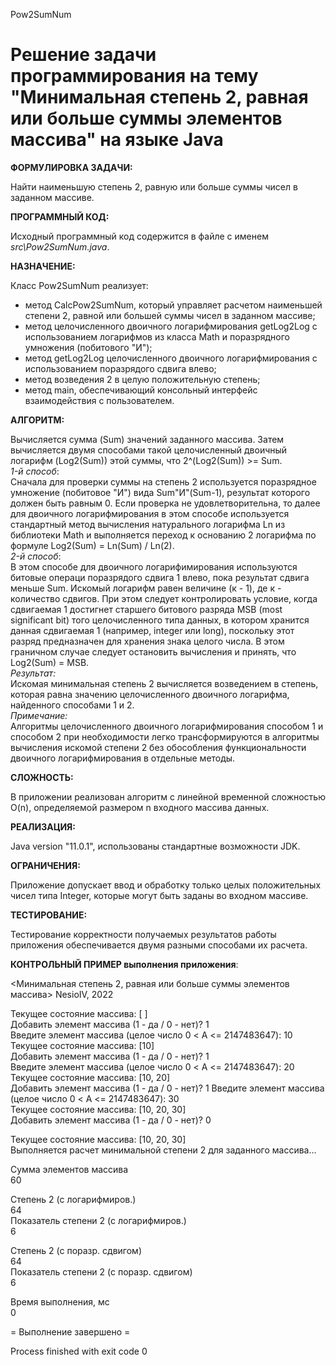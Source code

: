 Pow2SumNum

# Решение задачи программирования на тему "Минимальная степень 2, равная или больше суммы элементов массива" на языке Java

**ФОРМУЛИРОВКА ЗАДАЧИ:**

Найти наименьшую степень 2, равную или больше суммы чисел в заданном массиве.

**ПРОГРАММНЫЙ КОД:**

Исходный программный код содержится в файле с именем *src\Pow2SumNum.java*.

**НАЗНАЧЕНИЕ:**

Класс Pow2SumNum реализует:
- метод CalcPow2SumNum, который управляет расчетом наименьшей степени 2, равной или большей суммы чисел в заданном массиве;
- метод целочисленного двоичного логарифмирования getLog2Log с использованием логарифмов из класса Math и поразрядного умножения (побитового "И");
- метод getLog2Log целочисленного двоичного логарифмирования с использованием поразрядого сдвига влево;
- метод возведения 2 в целую положительную степень;
- метод main, обеспечивающий консольный интерфейс взаимодействия с пользователем.

**АЛГОРИТМ:**

Вычисляется сумма (Sum) значений заданного массива. Затем вычисляется двумя способами такой целочисленный двоичный логарифм (Log2(Sum)) этой суммы, что 2^(Log2(Sum)) >= Sum.  
_1-й способ_:  
Сначала для проверки суммы на степень 2 используется поразрядное умножение (побитовое "И") вида Sum"И"(Sum-1), результат которого должен быть равным 0. Если проверка не удовлетворительна, то далее для двоичного логарифмирования в этом способе используется стандартный метод вычисления натурального логарифма Ln из библиотеки Math и выполняется переход к основанию 2 логарифма по формуле Log2(Sum) = Ln(Sum) / Ln(2).  
_2-й способ_:  
В этом способе для двоичного логарифимирования используются битовые операци поразрядого сдвига 1 влево, пока результат сдвига меньше Sum. Искомый логарифм равен величине (к - 1), де к - количество сдвигов. При этом следует контролировать условие, когда сдвигаемая 1 достигнет старшего битового разряда MSB (most significant bit) того целочисленного типа данных, в котором хранится данная сдвигаемая 1 (например, integer или long), поскольку этот разряд предназначен для хранения знака целого числа. В этом граничном случае следует остановить вычисления и принять, что Log2(Sum) = MSB.  
_Результат:_  
Искомая минимальная степень 2 вычисляется возведением в степень, которая равна значению целочисленного двоичного логарифма, найденного способами 1 и 2.  
_Примечание:_  
Алгоритмы целочисленного двоичного логарифмирования способом 1 и способом 2 при необходимости легко трансформируются в алгоритмы вычисления искомой степени 2 без обособления функциональности двоичного логарифмирования в отдельные методы.

**СЛОЖНОСТЬ:**

В приложении реализован алгоритм с линейной временной сложностью O(n), определяемой размером n входного массива данных.

**РЕАЛИЗАЦИЯ:**

Java version "11.0.1", использованы стандартные возможности JDK.

**ОГРАНИЧЕНИЯ:**

Приложение допускает ввод и обработку только целых положительных чисел типа Integer, которые могут быть заданы во входном массиве.

**ТЕСТИРОВАНИЕ:**

Тестирование корректности получаемых результатов работы приложения обеспечивается двумя разными способами их расчета.

**КОНТРОЛЬНЫЙ ПРИМЕР выполнения приложения**:

<Минимальная степень 2, равная или больше суммы элементов массива> NesioIV, 2022

Текущее состояние массива: [ ]  
Добавить элемент массива (1 - да / 0 - нет)?  1  
Введите элемент массива (целое число 0 < A <= 2147483647):  10  
Текущее состояние массива: [10]  
Добавить элемент массива (1 - да / 0 - нет)?  1  
Введите элемент массива (целое число 0 < A <= 2147483647):  20  
Текущее состояние массива: [10, 20]  
Добавить элемент массива (1 - да / 0 - нет)?  1
Введите элемент массива (целое число 0 < A <= 2147483647):  30  
Текущее состояние массива: [10, 20, 30]  
Добавить элемент массива (1 - да / 0 - нет)?  0  

Текущее состояние массива: [10, 20, 30]  
Выполняется расчет минимальной степени 2 для заданного массива...

Сумма элементов массива       
60                          

Степень 2 (с логарифмиров.)  
64                             
Показатель степени 2 (с логарифмиров.)  
6                             

Степень 2 (с поразр. сдвигом)  
64                             
Показатель степени 2 (с поразр. сдвигом)  
6                             

Время выполнения, мс          
0                             

= Выполнение завершено =

Process finished with exit code 0